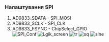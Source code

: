 ### Налаштування SPI
  1) AD9833_SDATA - SPI_MOSI
  2) AD9833_SCLK - SPI_CLK
  3) AD9833_FSYNC - ChipSelect_GPIO  
![SPI_Conf](https://user-images.githubusercontent.com/74230330/153587347-ecdd1126-fe7e-45d4-9749-f25f543c0c59.jpg)
![Lgik_screen](https://user-images.githubusercontent.com/74230330/153587402-80d67e35-22ca-4d33-b769-bb6e5e74053d.jpg)
![tr](https://user-images.githubusercontent.com/74230330/153587405-1234af01-41c8-4781-af92-a31e0a74bc2f.jpg)
![sq](https://user-images.githubusercontent.com/74230330/153587410-e08dfb06-91be-4488-83cc-7991c19cf00a.jpg)
![sine](https://user-images.githubusercontent.com/74230330/153587413-fcee5d12-dc82-4517-8821-0333b866b31b.jpg)
